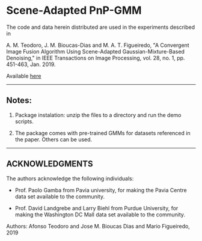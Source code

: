 # Scene-Adapted PnP-GMM

The code and data herein distributed are used in the experiments described in

A. M. Teodoro, J. M. Bioucas-Dias and M. A. T. Figueiredo, "A Convergent Image Fusion Algorithm Using Scene-Adapted Gaussian-Mixture-Based Denoising," in IEEE Transactions on Image Processing, vol. 28, no. 1, pp. 451-463, Jan. 2019.

Available [here](https://ieeexplore.ieee.org/document/8464091)
 
---
## Notes:

  1. Package instalation: unzip the files to a directory and run the demo scripts.

  2. The package comes with pre-trained GMMs for datasets referenced in the paper. Others can be used.

---
## ACKNOWLEDGMENTS

The authors acknowledge the following individuals:

   - Prof. Paolo Gamba from Pavia university, for making the Pavia Centre data set available to the community.

   - Prof. David Landgrebe and Larry Biehl from Purdue University, for making the Washington DC Mall data set available to the community.

Authors: Afonso Teodoro and Jose M. Bioucas Dias and Mario Figueiredo, 2019
